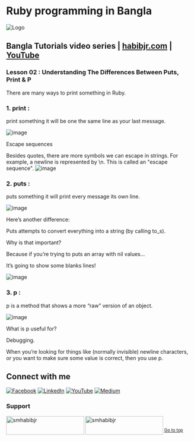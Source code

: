 # Ruby programming in Bangla

![Logo](https://miro.medium.com/max/1080/1*7e9D-oPWPIKBe2AQv862aA.png)


## Bangla Tutorials video series | [habibjr.com](https://www.habibjr.com/) | [YouTube](https://www.youtube.com/channel/UCAb6zCUBSCTGhXLME12XD5A)

### Lesson 02 : Understanding The Differences Between Puts, Print & P

There are many ways to print something in Ruby.

### 1. print : 
print something it will be one the same line as your last message.

![image](https://user-images.githubusercontent.com/77357735/185782374-615642e4-ce64-4e77-aa71-619e161b16df.png)

Escape sequences

Besides quotes, there are more symbols we can escape in strings. For example, a newline is represented by \n. This is called an "escape sequence".
![image](https://user-images.githubusercontent.com/77357735/185782819-971d8b79-9f46-4ae0-8202-cff8ef0f5177.png)


### 2. puts : 
puts something it will print every message its own line.

![image](https://user-images.githubusercontent.com/77357735/185782472-9a7c122a-aacc-42bf-aa07-79d61460280d.png)

Here’s another difference:

Puts attempts to convert everything into a string (by calling to_s).

Why is that important?

Because if you’re trying to puts an array with nil values…

It’s going to show some blanks lines!

![image](https://user-images.githubusercontent.com/77357735/185782498-130c9f0c-529c-46d8-bc72-6930f0b74af3.png)

### 3. p :
p is a method that shows a more “raw” version of an object.

![image](https://user-images.githubusercontent.com/77357735/185782539-afdf7542-1050-457f-ae8f-f4c5e036ec48.png)

What is p useful for?

Debugging.

When you’re looking for things like (normally invisible) newline characters, or you want to make sure some value is correct, then you use p.

## Connect with me

[![Facebook](https://img.shields.io/badge/Facebook-%231877F2.svg?logo=Facebook&logoColor=white)](https://facebook.com/smhabibjr) 
[![LinkedIn](https://img.shields.io/badge/LinkedIn-%230077B5.svg?logo=linkedin&logoColor=white)](https://linkedin.com/in/smhabibjr) 
[![YouTube](https://img.shields.io/badge/YouTube-%23FF0000.svg?logo=YouTube&logoColor=white)](https://youtube.com/c/HabibJr)
[![Medium](https://img.shields.io/badge/Medium-12100E?logo=medium&logoColor=white)](https://medium.com/@smhabibjr)

<h3 align="left">Support</h3>
<p><a href="https://www.buymeacoffee.com/smhabibjr"> <img align="left" src="https://cdn.buymeacoffee.com/buttons/v2/default-yellow.png" height="50" width="210" alt="smhabibjr" /></a>
<a href="https://paypal.me/habib2030" target="_blank" > <img align="left" src="https://img.shields.io/badge/PayPal-00457C" height="50" width="210" alt="smhabibjr" /></a>
</p>
<br>

<sup align="left"><a href="#ruby-programming-in-bangla">Go to top</a></sup>
